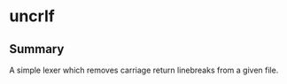 # uncrlf

## Summary

A simple lexer which removes carriage return linebreaks from a given file.

<!----------------------------------------------------------------------------->
